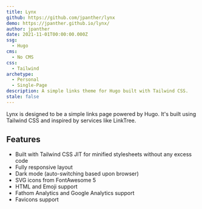 ```yaml
---
title: Lynx
github: https://github.com/jpanther/lynx
demo: https://jpanther.github.io/lynx/
author: jpanther
date: 2021-11-01T00:00:00.000Z
ssg:
  - Hugo
cms:
  - No CMS
css:
  - Tailwind
archetype:
  - Personal
  - Single-Page
description: A simple links theme for Hugo built with Tailwind CSS.
stale: false
---
```


Lynx is designed to be a simple links page powered by Hugo. It's built using Tailwind CSS and inspired by services like LinkTree.

## Features

- Built with Tailwind CSS JIT for minified stylesheets without any excess code
- Fully responsive layout
- Dark mode (auto-switching based upon browser)
- SVG icons from FontAwesome 5
- HTML and Emoji support
- Fathom Analytics and Google Analytics support
- Favicons support
